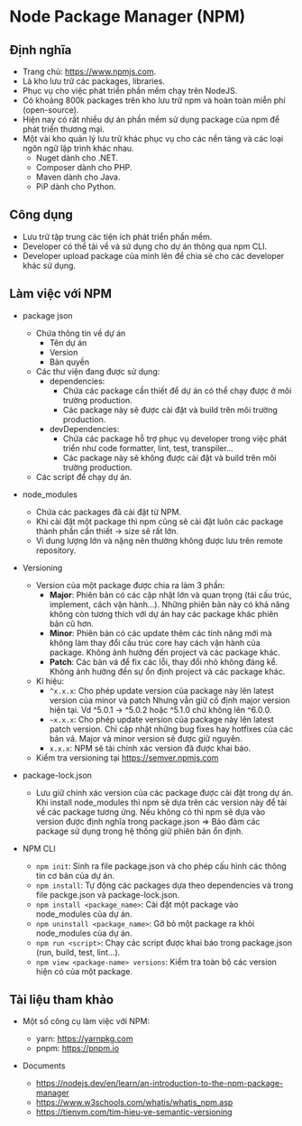 # Node Package Manager (NPM)

## Định nghĩa

- Trang chủ: https://www.npmjs.com.
- Là kho lưu trữ các packages, libraries.
- Phục vụ cho việc phát triển phần mềm chạy trên NodeJS.
- Có khoảng 800k packages trên kho lưu trữ npm và hoàn toàn miễn phí (open-source).
- Hiện nay có rất nhiều dự án phần mềm sử dụng package của npm để phát triển thương mại.
- Một vài kho quản lý lưu trữ khác phục vụ cho các nền tảng và các loại ngôn ngữ lập trình khác nhau.
  - Nuget dành cho .NET.
  - Composer dành cho PHP.
  - Maven dành cho Java.
  - PiP dành cho Python.

## Công dụng

- Lưu trữ tập trung các tiện ích phát triển phần mềm.
- Developer có thể tải về và sử dụng cho dự án thông qua npm CLI.
- Developer upload package của mình lên để chia sẻ cho các developer khác sử dụng.

## Làm việc với NPM

- package json

  - Chứa thông tin về dự án
    - Tên dự án
    - Version
    - Bản quyền
  - Các thư viện đang được sử dụng:
    - dependencies:
      - Chứa các package cần thiết để dự án có thể chạy được ở môi trường production.
      - Các package này sẽ được cài đặt và build trên môi trường production.
    - devDependencies:
      - Chứa các package hỗ trợ phục vụ developer trong việc phát triển như code formatter, lint, test, transpiler...
      - Các package này sẽ không được cài đặt và build trên môi trường production.
  - Các script để chạy dự án.

- node_modules

  - Chứa các packages đã cài đặt từ NPM.
  - Khi cài đặt một package thì npm cũng sẽ cài đặt luôn các package thành phần cần thiết -> size sẽ rất lớn.
  - Vì dung lượng lớn và nặng nên thường không được lưu trên remote repository.

- Versioning

  - Version của một package được chia ra làm 3 phần:
    - **Major**: Phiên bản có các cập nhật lớn và quan trọng (tái cấu trúc, implement, cách vận hành...). Những phiên bản này có khả năng không còn tương thích với dự án hay các package khác phiên bản cũ hơn.
    - **Minor**: Phiên bản có các update thêm các tính năng mới mà không làm thay đổi cấu trúc core hay cách vận hành của package. Không ảnh hưởng đến project và các package khác.
    - **Patch**: Các bản vá để fix các lỗi, thay đổi nhỏ không đáng kể. Không ảnh hưởng đến sự ổn định project và các package khác.
  - Kí hiệu:
    - `^x.x.x`: Cho phép update version của package này lên latest version của minor và patch Nhưng vẫn giữ cố định major version hiện tại. Vd ^5.0.1 -> ^5.0.2 hoặc ^5.1.0 chứ không lên ^6.0.0.
    - `~x.x.x`: Cho phép update version của package này lên latest patch version. Chỉ cập nhật những bug fixes hay hotfixes của các bản vá. Major và minor version sẽ được giữ nguyên.
    - `x.x.x`: NPM sẽ tải chính xác version đã được khai báo.
  - Kiểm tra versioning tại https://semver.npmjs.com

- package-lock.json

  - Lưu giữ chính xác version của các package được cài đặt trong dự án. Khi install node_modules thì npm sẽ dựa trên các version này để tải về các package tương ứng. Nếu không có thì npm sẽ dựa vào version được định nghĩa trong package.json => Bảo đảm các package sử dụng trong hệ thống giữ phiên bản ổn định.

- NPM CLI
  - `npm init`: Sinh ra file package.json và cho phép cấu hình các thông tin cơ bản của dự án.
  - `npm install`: Tự động các packages dựa theo dependencies và trong file packge.json và package-lock.json.
  - `npm install <package_name>`: Cài đặt một package vào node_modules của dự án.
  - `npm uninstall <package_name>`: Gỡ bỏ một package ra khỏi node_modules của dự án.
  - `npm run <script>`: Chạy các script được khai báo trong package.json (run, build, test, lint...).
  - `npm view <package-name> versions`: Kiểm tra toàn bộ các version hiện có của một package.

## Tài liệu tham khảo

- Một số công cụ làm việc với NPM:

  - yarn: https://yarnpkg.com
  - pnpm: https://pnpm.io

- Documents
  - https://nodejs.dev/en/learn/an-introduction-to-the-npm-package-manager
  - https://www.w3schools.com/whatis/whatis_npm.asp
  - https://tienvm.com/tim-hieu-ve-semantic-versioning
